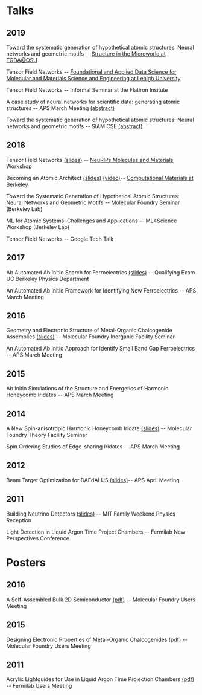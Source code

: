 # Talks

## 2019

Toward the systematic generation of hypothetical atomic structures: Neural networks and geometric motifs -- [Structure in the Microworld at TGDA@OSU](https://tdai.osu.edu/tripods-workshop/)

Tensor Field Networks -- [Foundational and Applied Data Science for Molecular and Materials Science and Engineering at Lehigh University](https://wordpress.lehigh.edu/indisc/)

Tensor Field Networks -- Informal Seminar at the Flatiron Insitute

A case study of neural networks for scientific data: generating atomic structures -- APS March Meeting [(abstract)](http://meetings.aps.org/Meeting/MAR19/Session/H52)

Toward the systematic generation of hypothetical atomic structures: Neural networks and geometric motifs -- SIAM CSE [(abstract)](http://meetings.siam.org/sess/dsp_programsess.cfm?SESSIONCODE=65820)

## 2018

Tensor Field Networks [(slides)](pdfs/20181208_tensorfieldnetworks_neurips_mol_and_mat.pdf) -- [NeuRIPs Molecules and Materials Workshop](http://www.quantum-machine.org/workshops/nips2018/)

Becoming an Atomic Architect [(slides)](pdfs/20181023_Becoming_an_atomic_architect_CMB.pdf) [(video)](https://www.youtube.com/watch?v=85K4hXvW4Tg)-- [Computational Materials at Berkeley](https://computationalmaterials.github.io/)

Toward the Systematic Generation of Hypothetical Atomic Structures: Neural Networks and Geometric Motifs -- Molecular Foundry Seminar (Berkeley Lab) 

ML for Atomic Systems: Challenges and Applications -- ML4Science Workshop (Berkeley Lab)

Tensor Field Networks -- Google Tech Talk

## 2017

Ab Automated Ab Initio Search for Ferroelectrics [(slides)](pdfs/20170421_Qualifying_Exam_Tess_Smidt_an_automated_ab_initio_search_for_ferroelectrics.pdf) -- Qualifying Exam UC Berkeley Physics Department

An Automated Ab Initio Framework for Identifying New Ferroelectrics -- APS March Meeting

## 2016

Geometry and Electronic Structure of Metal-Organic Chalcogenide Assemblies [(slides)](pdfs/201604_mochas_MF_inorganic_facility_seminar.pdf) -- Molecular Foundry Inorganic Facility Seminar

An Automated Ab Initio Approach for Identify Small Band Gap Ferroelectrics -- APS March Meeting

## 2015

Ab Initio Simulations of the Structure and Energetics of Harmonic Honeycomb Iridates -- APS March Meeting

## 2014

A New Spin-anisotropic Harmonic Honeycomb Iridate [(slides)](pdfs/20140416_LIO_MF_Theory_Seminar.pdf) -- Molecular Foundry Theory Facility Seminar

Spin Ordering Studies of Edge-sharing Iridates -- APS March Meeting

## 2012

Beam Target Optimization for DAEdALUS [(slides)](pdfs/20120402_DAEdALUS_APS_April_Meeting.pdf)-- APS April Meeting

## 2011

Building Neutrino Detectors [(slides)](pdfs/20111014_building_neutrino_detectors.pdf) -- MIT Family Weekend Physics Reception

Light Detection in Liquid Argon Time Project Chambers -- Fermilab New Perspectives Conference

# Posters

## 2016

A Self-Assembled Bulk 2D Semiconductor [(pdf)](pdfs/2016_MFUsersMeeting_Poster_Mithrene.pdf) -- Molecular Foundry Users Meeting

## 2015

Designing Electronic Properties of Metal-Organic Chalcogenides [(pdf)](pdfs/2015_MFUsersMeeting_Poster_PbS.pdf) -- Molecular Foundry Users Meeting

## 2011

Acrylic Lightguides for Use in Liquid Argon Time Projection Chambers [(pdf)](pdfs/2011_FermilabUsersMeetingPoster_LArTPCS_TessSmidt.pdf) -- Fermilab Users Meeting 

